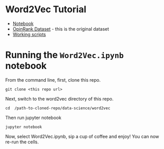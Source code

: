 # Word2Vec Tutorial

- [Notebook](Word2Vec.ipynb)
- [OpinRank Dataset](reviews_data.txt.gz) - this is the original dataset
- [Working scripts](scripts/)

# Running the `Word2Vec.ipynb` notebook
From the command line, first, clone this repo.
```
git clone <this repo url>
```
Next, switch to the word2vec directory of this repo.
```
cd  /path-to-cloned-repo/data-science/word2vec
```
Then run jupyter notebook
```
jupyter notebook
```
Now, select Word2Vec.ipynb, sip a cup of coffee and enjoy! You can now re-run the cells.
